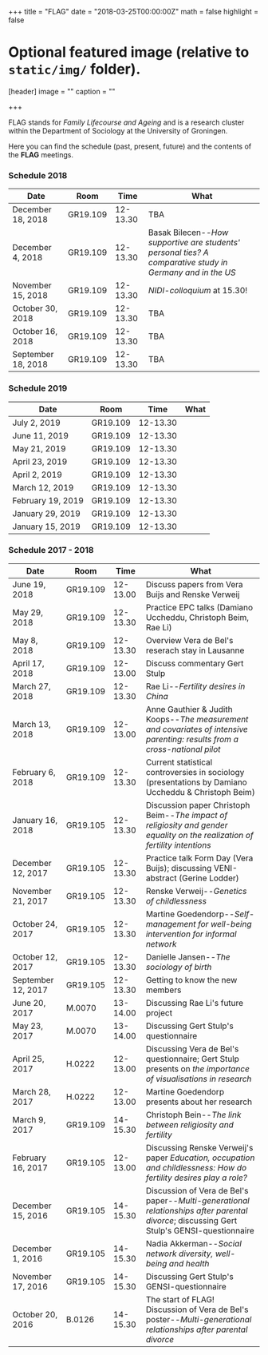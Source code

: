 +++
title = "FLAG"
date = "2018-03-25T00:00:00Z"
math = false
highlight = false

# Optional featured image (relative to `static/img/` folder).
[header]
image = ""
caption = ""

+++

FLAG stands for *Family Lifecourse and Ageing* and is a research cluster within the Department of Sociology at the University of Groningen.

Here you can find the schedule (past, present, future) and the contents of the **FLAG** meetings. 

### Schedule 2018

|Date                   |Room         |Time     |What    
|--------               |--------     |-------- |-------- 
|December 18, 2018       |GR19.109     |12-13.30 |TBA
|December 4, 2018       |GR19.109     |12-13.30 |Basak Bilecen--*How supportive are students' personal ties? A comparative study in Germany and in the US*
|November 15, 2018     |GR19.109     |12-13.30 |*NIDI-colloquium* at 15.30!
|October 30, 2018       |GR19.109     |12-13.30 |TBA
|October 16, 2018       |GR19.109     |12-13.30 |TBA
|September 18, 2018     |GR19.109     |12-13.30 |TBA

### Schedule 2019

|Date                   |Room         |Time     |What    
|--------               |--------     |-------- |-------- 
|July 2, 2019       |GR19.109     |12-13.30 |
|June 11, 2019       |GR19.109     |12-13.30 |
|May 21, 2019       |GR19.109     |12-13.30 |
|April 23, 2019       |GR19.109     |12-13.30 |
|April 2, 2019       |GR19.109     |12-13.30 |
|March 12, 2019       |GR19.109     |12-13.30 |
|February 19, 2019       |GR19.109     |12-13.30 |
|January 29, 2019       |GR19.109     |12-13.30 |
|January 15, 2019       |GR19.109     |12-13.30 |


### Schedule 2017 - 2018

|Date                   |Room         |Time     |What    
|--------               |--------     |-------- |-------- 
|June 19, 2018     |GR19.109     |12-13.00 |Discuss papers from Vera Buijs and Renske Verweij
|May 29, 2018     |GR19.109     |12-13.30 |Practice EPC talks (Damiano Uccheddu, Christoph Beim, Rae Li)
|May 8, 2018     |GR19.109     |12-13.30 |Overview Vera de Bel's reserach stay in Lausanne
|April 17, 2018     |GR19.109     |12-13.00 |Discuss commentary Gert Stulp
|March 27, 2018     |GR19.109     |12-13.30 |Rae Li--*Fertility desires in China*
|March 13, 2018     |GR19.109     |12-13.00 |Anne Gauthier & Judith Koops--*The measurement and covariates of intensive parenting: results from a cross-national pilot*
|February 6, 2018     |GR19.109     |12-13.30 |Current statistical controversies in sociology (presentations by Damiano Uccheddu & Christoph Beim)
|January 16, 2018       |GR19.105     |12-13.30 |Discussion paper Christoph Beim--*The impact of religiosity and gender equality on the realization of fertility intentions*
|December 12, 2017       |GR19.105     |12-13.30 |Practice talk Form Day (Vera Buijs); discussing VENI-abstract (Gerine Lodder)
|November 21, 2017     |GR19.105     |12-13.30 |Renske Verweij--*Genetics of childlessness*
|October 24, 2017       |GR19.105     |12-13.30 |Martine Goedendorp--*Self-management for well-being intervention for informal network*
|October 12, 2017       |GR19.105     |12-13.30 |Danielle Jansen--*The sociology of birth*
|September 12, 2017     |GR19.105     |12-13.30 |Getting to know the new members
|June 20, 2017     |M.0070         |13-14.00 |Discussing Rae Li's future project
|May 23, 2017     |M.0070         |13-14.00 |Discussing Gert Stulp's questionnaire
|April 25, 2017     |H.0222         |12-13.00 |Discussing Vera de Bel's questionnaire; Gert Stulp presents on *the importance of visualisations in research*
|March 28, 2017     |H.0222         |12-13.00 |Martine Goedendorp presents about her research
|March 9, 2017     |GR19.109     |14-15.30 | Christoph Bein--*The link between religiosity and fertility*
|February 16, 2017     |GR19.105     |12-13.00 |Discussing Renske Verweij's paper *Education, occupation and childlessness: How do fertility desires play a role?*
|December 15, 2016     |GR19.105     |14-15.30 |Discussion of Vera de Bel's paper--*Multi-generational relationships after parental divorce*; discussing Gert Stulp's GENSI-questionnaire  
|December 1, 2016     |GR19.105     |14-15.30 |Nadia Akkerman--*Social network diversity, well-being and health*      
|November 17, 2016     |GR19.105     |14-15.30 |Discussing Gert Stulp's GENSI-questionnaire   
|October 20, 2016     |B.0126     |14-15.30 |The start of FLAG! Discussion of Vera de Bel's poster--*Multi-generational relationships after parental divorce*       

